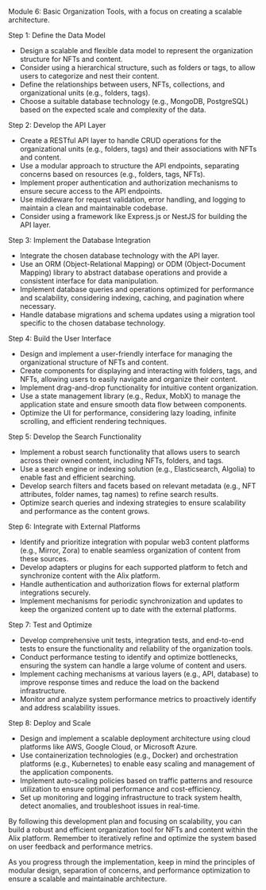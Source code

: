 Module 6: Basic Organization Tools, with a focus on creating a scalable architecture. 

Step 1: Define the Data Model
- Design a scalable and flexible data model to represent the organization structure for NFTs and content.
- Consider using a hierarchical structure, such as folders or tags, to allow users to categorize and nest their content.
- Define the relationships between users, NFTs, collections, and organizational units (e.g., folders, tags).
- Choose a suitable database technology (e.g., MongoDB, PostgreSQL) based on the expected scale and complexity of the data.

Step 2: Develop the API Layer
- Create a RESTful API layer to handle CRUD operations for the organizational units (e.g., folders, tags) and their associations with NFTs and content.
- Use a modular approach to structure the API endpoints, separating concerns based on resources (e.g., folders, tags, NFTs).
- Implement proper authentication and authorization mechanisms to ensure secure access to the API endpoints.
- Use middleware for request validation, error handling, and logging to maintain a clean and maintainable codebase.
- Consider using a framework like Express.js or NestJS for building the API layer.

Step 3: Implement the Database Integration
- Integrate the chosen database technology with the API layer.
- Use an ORM (Object-Relational Mapping) or ODM (Object-Document Mapping) library to abstract database operations and provide a consistent interface for data manipulation.
- Implement database queries and operations optimized for performance and scalability, considering indexing, caching, and pagination where necessary.
- Handle database migrations and schema updates using a migration tool specific to the chosen database technology.

Step 4: Build the User Interface
- Design and implement a user-friendly interface for managing the organizational structure of NFTs and content.
- Create components for displaying and interacting with folders, tags, and NFTs, allowing users to easily navigate and organize their content.
- Implement drag-and-drop functionality for intuitive content organization.
- Use a state management library (e.g., Redux, MobX) to manage the application state and ensure smooth data flow between components.
- Optimize the UI for performance, considering lazy loading, infinite scrolling, and efficient rendering techniques.

Step 5: Develop the Search Functionality
- Implement a robust search functionality that allows users to search across their owned content, including NFTs, folders, and tags.
- Use a search engine or indexing solution (e.g., Elasticsearch, Algolia) to enable fast and efficient searching.
- Develop search filters and facets based on relevant metadata (e.g., NFT attributes, folder names, tag names) to refine search results.
- Optimize search queries and indexing strategies to ensure scalability and performance as the content grows.

Step 6: Integrate with External Platforms
- Identify and prioritize integration with popular web3 content platforms (e.g., Mirror, Zora) to enable seamless organization of content from these sources.
- Develop adapters or plugins for each supported platform to fetch and synchronize content with the Alix platform.
- Handle authentication and authorization flows for external platform integrations securely.
- Implement mechanisms for periodic synchronization and updates to keep the organized content up to date with the external platforms.

Step 7: Test and Optimize
- Develop comprehensive unit tests, integration tests, and end-to-end tests to ensure the functionality and reliability of the organization tools.
- Conduct performance testing to identify and optimize bottlenecks, ensuring the system can handle a large volume of content and users.
- Implement caching mechanisms at various layers (e.g., API, database) to improve response times and reduce the load on the backend infrastructure.
- Monitor and analyze system performance metrics to proactively identify and address scalability issues.

Step 8: Deploy and Scale
- Design and implement a scalable deployment architecture using cloud platforms like AWS, Google Cloud, or Microsoft Azure.
- Use containerization technologies (e.g., Docker) and orchestration platforms (e.g., Kubernetes) to enable easy scaling and management of the application components.
- Implement auto-scaling policies based on traffic patterns and resource utilization to ensure optimal performance and cost-efficiency.
- Set up monitoring and logging infrastructure to track system health, detect anomalies, and troubleshoot issues in real-time.

By following this development plan and focusing on scalability, you can build a robust and efficient organization tool for NFTs and content within the Alix platform. Remember to iteratively refine and optimize the system based on user feedback and performance metrics.

As you progress through the implementation, keep in mind the principles of modular design, separation of concerns, and performance optimization to ensure a scalable and maintainable architecture.